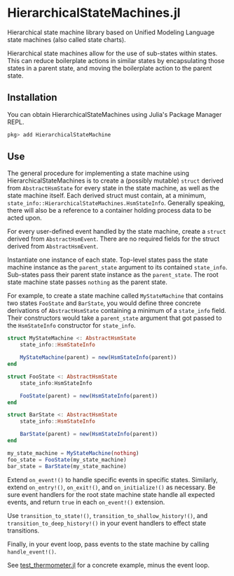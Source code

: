# HierarchicalStateMachines.jl

Hierarchical state machine library based on Unified Modeling Language state
machines (also called state charts).

Hierarchical state machines allow for the use of sub-states within states.
This can reduce boilerplate actions in similar states by encapsulating those
states in a parent state, and moving the boilerplate action to the parent state.

## Installation

You can obtain HierarchicalStateMachines using Julia's Package Manager REPL.

```julia
pkg> add HierarchicalStateMachine
```

## Use

The general procedure for implementing a state machine using 
HierarchicalStateMachines is to create a (possibly mutable) `struct` derived 
from `AbstractHsmState` for every state in the state machine, as well as the 
state machine itself. Each derived struct must contain, at a minimum, 
`state_info::HierarchicalStateMachines.HsmStateInfo`. Generally speaking, there 
will also be a reference to a container holding process data to be acted upon.

For every user-defined event handled by the state machine, create a `struct` 
derived from `AbstractHsmEvent`. There are no required fields for the struct 
derived from `AbstractHsmEvent`.

Instantiate one instance of each state. Top-level states pass the state machine
instance as the `parent_state` argument to its contained `state_info`. 
Sub-states pass their parent state instance as the `parent_state`. The root 
state machine state passes `nothing` as the parent state.

For example, to create a state machine called `MyStateMachine` that contains
two states `FooState` and `BarState`, you would define three concrete 
derivations of `AbstractHsmState` containing a minimum of a `state_info` field.
Their constructors would take a `parent_state` argument that got passed to the
`HsmStateInfo` constructor for `state_info`.

```julia
struct MyStateMachine <: AbstractHsmState
    state_info::HsmStateInfo

    MyStateMachine(parent) = new(HsmStateInfo(parent))
end

struct FooState <: AbstractHsmState
    state_info:HsmStateInfo

    FooState(parent) = new(HsmStateInfo(parent))
end

struct BarState <: AbstractHsmState
    state_info::HsmStateInfo

    BarState(parent) = new(HsmStateInfo(parent))
end

my_state_machine = MyStateMachine(nothing)
foo_state = FooState(my_state_machine)
bar_state = BarState(my_state_machine)
```

Extend `on_event!()` to handle specific events in specific states. Similarly, 
extend `on_entry!()`, `on_exit!()`, and `on_initialize!()` as necessary. Be sure 
event handlers for the root state machine state handle all expected events, and 
return `true` in each `on_event!()` extension.

Use `transition_to_state!()`, `transition_to_shallow_history!()`, and
`transition_to_deep_history!()` in your event handlers to effect state
transitions.

Finally, in your event loop, pass events to the state machine by calling
`handle_event!()`.

See [test_thermometer.jl](https://github.com/AndrewWasHere/HSM.jl/blob/main/test/test_thermometer.jl) 
for a concrete example, minus the event loop.
